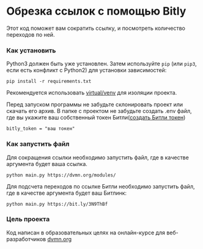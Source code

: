 # Обрезка ссылок с помощью Bitly

Этот код поможет вам сократить ссылку, и посмотреть количество переходов по ней.

### Как установить

Python3 должен быть уже установлен.
Затем используйте `pip` (или `pip3`, если есть конфликт с Python2) для установки зависимостей:
```
pip install -r requirements.txt
```

Рекомендуется использовать [virtual/venv](https://docs.python.org/3/library/venv.html) для изоляции проекта.

Перед запуском программы не забудьте склонировать проект или скачать его архив. В папке с проектом не забудьте создать .env файл, где вы укажите ваш собственный токен Битли([создать Битли токен](https://bitly.com/pages/home))
```
bitly_token = "ваш токен"
```

### Как запустить файл

Для сокращения ссылки необходимо запустить файл, где в качестве аргумента будет ваша ссылка.
```
python main.py https://dvmn.org/modules/
```
Для подсчета переходов по ссылке Битли необходимо запустить файл, где в качестве аргумента будет ваш Битлинк:
```
python main.py https://bit.ly/3N9ThBf
```

### Цель проекта

Код написан в образовательных целях на онлайн-курсе для веб-разработчиков [dvmn.org](https://dvmn.org)
